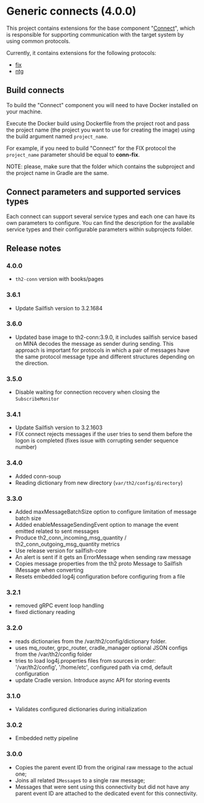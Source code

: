 # Generic connects (4.0.0)

This project contains extensions for the base component "[Connect](https://github.com/th2-net/th2-conn)", which is responsible for
supporting communication with the target system by using common protocols.

Currently, it contains extensions for the following protocols:
+ [fix](conn-fix/README.md)
+ [ntg](conn-ntg/README.md)

## Build connects

To build the "Connect" component you will need to have Docker installed on your machine.

Execute the Docker build using Dockerfile from the project root and pass the project name
(the project you want to use for creating the image) using the build argument named `project_name`.

For example, if you need to build "Connect" for the FIX protocol the `project_name` parameter should be equal to **conn-fix**.

NOTE: please, make sure that the folder which contains the subproject and the project name in Gradle are the same.

## Connect parameters and supported services types
Each connect can support several service types and each one can have its own parameters to configure.
You can find the description for the available service types and their configurable parameters within subprojects folder.

## Release notes

### 4.0.0

+ `th2-conn` version with books/pages

### 3.6.1

+ Update Sailfish version to 3.2.1684

### 3.6.0

+ Updated base image to th2-conn:3.9.0, it includes sailfish service based on MINA decodes the message as sender during sending.
  This approach is important for protocols in which a pair of messages have the same protocol message type and different structures depending on the direction.

### 3.5.0

+ Disable waiting for connection recovery when closing the `SubscribeMonitor`

### 3.4.1

+ Update Sailfish version to 3.2.1603
+ FIX connect rejects messages if the user tries to send them before the logon is completed (fixes issue with corrupting sender sequence number)

### 3.4.0

+ Added conn-soup
+ Reading dictionary from new directory (`var/th2/config/directory`)

### 3.3.0

+ Added maxMessageBatchSize option to configure limitation of message batch size 
+ Added enableMessageSendingEvent option to manage the event emitted related to sent messages
+ Produce th2_conn_incoming_msg_quantity / th2_conn_outgoing_msg_quantity metrics
+ Use release version for sailfish-core
+ An alert is sent if it gets an ErrorMessage when sending raw message
+ Copies message properties from the th2 proto Message to Sailfish IMessage when converting
+ Resets embedded log4j configuration before configuring from a file

### 3.2.1

+ removed gRPC event loop handling
+ fixed dictionary reading

### 3.2.0

+ reads dictionaries from the /var/th2/config/dictionary folder.
+ uses mq_router, grpc_router, cradle_manager optional JSON configs from the /var/th2/config folder
+ tries to load log4j.properties files from sources in order: '/var/th2/config', '/home/etc', configured path via cmd, default configuration
+ update Cradle version. Introduce async API for storing events

### 3.1.0
+ Validates configured dictionaries during initialization

### 3.0.2
+ Embedded netty pipeline

### 3.0.0
+ Copies the parent event ID from the original raw message to the actual one;
+ Joins all related `IMessage`s to a single raw message;
+ Messages that were sent using this connectivity but did not have any parent event ID
  are attached to the dedicated event for this connectivity.
